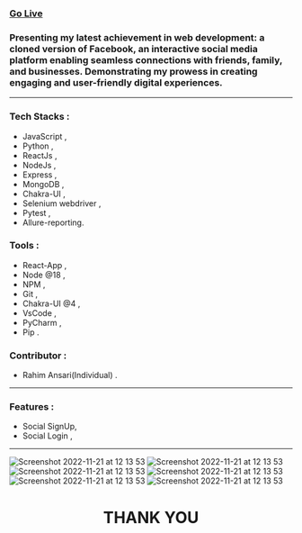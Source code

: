 <h3><a href="https://facebook-org.vercel.app/" target="_blank">Go Live</a></h3>
<h3>
  Presenting my latest achievement in web development: a cloned version of Facebook, an interactive social media platform enabling seamless connections with friends, family, and businesses. Demonstrating my prowess in creating engaging and user-friendly digital experiences.
</h3>
<hr />
<h3>Tech Stacks :</h3>
<ul>
  <li>JavaScript ,</li>
  <li>Python ,</li>
  <li>ReactJs ,</li>
  <li>NodeJs ,</li>
  <li>Express ,</li>
  <li>MongoDB ,</li>
  <li>Chakra-UI ,</li>
  <li>Selenium webdriver ,</li>
  <li>Pytest ,</li>
  <li>Allure-reporting.</li>
  
</ul>
<h3>Tools : </h3>
<ul>
  <li>React-App ,</li>
  <li>Node @18 ,</li>
  <li>NPM ,</li>
  <li>Git ,</li>
  <li>Chakra-UI @4 ,</li>
  <li>VsCode ,</li>
  <li>PyCharm ,</li>
  <li>Pip .</li>
</ul>
<h3>Contributor : </h3>
<ul>
  <li>Rahim Ansari(Individual) .</li>
</ul>
<hr />

<h3>Features : </h3>
<ul>
  <li>Social SignUp,</li>
  <li>Social Login ,</li>
</ul>
<hr />

![Screenshot 2022-11-21 at 12 13 53](https://github.com/Rahi999/Facebook-clone/assets/101566073/d3406e14-4e2f-426c-9778-9ddd0f35f495.png)
![Screenshot 2022-11-21 at 12 13 53](https://github.com/Rahi999/Facebook-clone/assets/101566073/d3557cd2-a117-4225-ab13-f63ac71b5a2b.png)
![Screenshot 2022-11-21 at 12 13 53](https://github.com/Rahi999/Facebook-clone/assets/101566073/95119e1a-95ac-4984-9d9e-344ec6a3a11c.png)
![Screenshot 2022-11-21 at 12 13 53](https://github.com/Rahi999/Facebook-clone/assets/101566073/31b2ee30-f1d9-45ed-a1d1-f8afad393918.png)
![Screenshot 2022-11-21 at 12 13 53](https://github.com/Rahi999/Facebook-clone/assets/101566073/33bb2688-7ef3-4222-b9e2-bc5e6e2da232.png)
![Screenshot 2022-11-21 at 12 13 53](https://github.com/Rahi999/Facebook-clone/assets/101566073/ce5bb3c7-f1b5-488a-8705-c697b9753627.png)






<h1 align="center">THANK YOU</h1>
